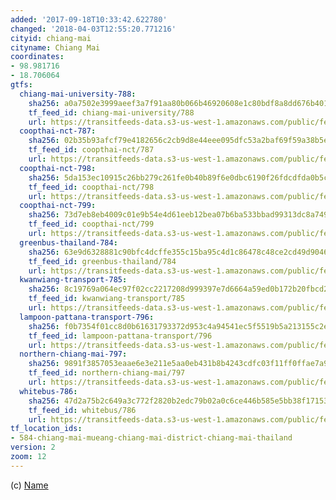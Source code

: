 ```yaml
---
added: '2017-09-18T10:33:42.622780'
changed: '2018-04-03T12:55:20.771216'
cityid: chiang-mai
cityname: Chiang Mai
coordinates:
- 98.981716
- 18.706064
gtfs:
  chiang-mai-university-788:
    sha256: a0a7502e3999aeef3a7f91aa80b066b46920608e1c80bdf8a8dd676b401a1829
    tf_feed_id: chiang-mai-university/788
    url: https://transitfeeds-data.s3-us-west-1.amazonaws.com/public/feeds/chiang-mai-university/788/20180311/gtfs.zip
  coopthai-nct-787:
    sha256: 02b35b93afcf79e4182656c2cb9d8e44eee095dfc53a2baf69f59a38b5e86cd2
    tf_feed_id: coopthai-nct/787
    url: https://transitfeeds-data.s3-us-west-1.amazonaws.com/public/feeds/coopthai-nct/787/20180311/gtfs.zip
  coopthai-nct-798:
    sha256: 5da153ec10915c26bb279c261fe0b40b89f6e0dbc6190f26fdcdfda0b5c77bb1
    tf_feed_id: coopthai-nct/798
    url: https://transitfeeds-data.s3-us-west-1.amazonaws.com/public/feeds/coopthai-nct/798/20180311/gtfs.zip
  coopthai-nct-799:
    sha256: 73d7eb8eb4009c01e9b54e4d61eeb12bea07b6ba533bbad99313dc8a7492b15f
    tf_feed_id: coopthai-nct/799
    url: https://transitfeeds-data.s3-us-west-1.amazonaws.com/public/feeds/coopthai-nct/799/20180311/gtfs.zip
  greenbus-thailand-784:
    sha256: 63e9d6328881c90bfc4dcffe355c15ba95c4d1c86478c48ce2cd49d9046873a7
    tf_feed_id: greenbus-thailand/784
    url: https://transitfeeds-data.s3-us-west-1.amazonaws.com/public/feeds/greenbus-thailand/784/20180314/gtfs.zip
  kwanwiang-transport-785:
    sha256: 8c19769a064ec97f02cc2217208d999397e7d6664a59ed0b172b20fbcd25a524
    tf_feed_id: kwanwiang-transport/785
    url: https://transitfeeds-data.s3-us-west-1.amazonaws.com/public/feeds/kwanwiang-transport/785/20180311/gtfs.zip
  lampoon-pattana-transport-796:
    sha256: f0b7354f01cc8d0b61631793372d953c4a94541ec5f5519b5a213155c2e6f6bf
    tf_feed_id: lampoon-pattana-transport/796
    url: https://transitfeeds-data.s3-us-west-1.amazonaws.com/public/feeds/lampoon-pattana-transport/796/20180313/gtfs.zip
  northern-chiang-mai-797:
    sha256: 9891f3857053eaae6e3e211e5aa0eb431b8b4243cdfc03f11ff0ffae7a9acd49
    tf_feed_id: northern-chiang-mai/797
    url: https://transitfeeds-data.s3-us-west-1.amazonaws.com/public/feeds/northern-chiang-mai/797/20180311/gtfs.zip
  whitebus-786:
    sha256: 47d2a75b2c649a3c772f2820b2edc79b02a0c6ce446b585e5bb38f171539ed20
    tf_feed_id: whitebus/786
    url: https://transitfeeds-data.s3-us-west-1.amazonaws.com/public/feeds/whitebus/786/20180311/gtfs.zip
tf_location_ids:
- 584-chiang-mai-mueang-chiang-mai-district-chiang-mai-thailand
version: 2
zoom: 12
---
```


(c) [Name](http://)